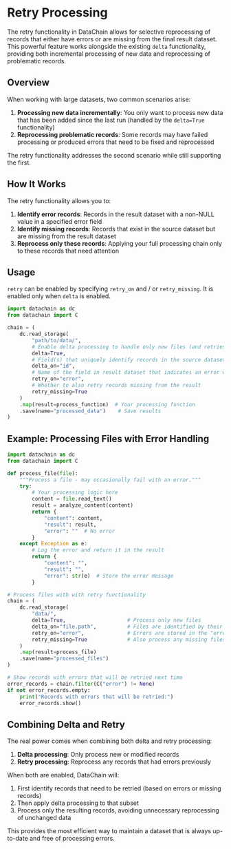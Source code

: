 # Retry Processing

The retry functionality in DataChain allows for selective reprocessing of records that either have errors or are missing from the final result dataset. This powerful feature works alongside the existing `delta` functionality, providing both incremental processing of new data and reprocessing of problematic records.

## Overview

When working with large datasets, two common scenarios arise:

1. **Processing new data incrementally**: You only want to process new data that has been added since the last run (handled by the `delta=True` functionality)
2. **Reprocessing problematic records**: Some records may have failed processing or produced errors that need to be fixed and reprocessed

The retry functionality addresses the second scenario while still supporting the first.

## How It Works

The retry functionality allows you to:

1. **Identify error records**: Records in the result dataset with a non-NULL value in a specified error field
2. **Identify missing records**: Records that exist in the source dataset but are missing from the result dataset
3. **Reprocess only these records**: Applying your full processing chain only to these records that need attention

## Usage

`retry` can be enabled by specifying `retry_on` and / or `retry_missing`. It is enabled only when `delta` is enabled.

```python
import datachain as dc
from datachain import C

chain = (
    dc.read_storage(
        "path/to/data/",
        # Enable delta processing to handle only new files (and retries in this case)
        delta=True,
        # Field(s) that uniquely identify records in the source dataset
        delta_on="id",
        # Name of the field in result dataset that indicates an error when not None
        retry_on="error",
        # Whether to also retry records missing from the result
        retry_missing=True
    )
    .map(result=process_function)  # Your processing function
    .save(name="processed_data")    # Save results
)
```

## Example: Processing Files with Error Handling

```python
import datachain as dc
from datachain import C

def process_file(file):
    """Process a file - may occasionally fail with an error."""
    try:
        # Your processing logic here
        content = file.read_text()
        result = analyze_content(content)
        return {
            "content": content,
            "result": result,
            "error": ""  # No error
        }
    except Exception as e:
        # Log the error and return it in the result
        return {
            "content": "",
            "result": "",
            "error": str(e)  # Store the error message
        }

# Process files with with retry functionality
chain = (
    dc.read_storage(
        "data/",
        delta=True,                    # Process only new files
        delta_on="file.path",          # Files are identified by their paths
        retry_on="error",              # Errors are stored in the "error" field
        retry_missing=True             # Also process any missing files
    )
    .map(result=process_file)
    .save(name="processed_files")
)

# Show records with errors that will be retried next time
error_records = chain.filter(C("error") != None)
if not error_records.empty:
    print("Records with errors that will be retried:")
    error_records.show()
```

## Combining Delta and Retry

The real power comes when combining both delta and retry processing:

1. **Delta processing**: Only process new or modified records
2. **Retry processing**: Reprocess any records that had errors previously

When both are enabled, DataChain will:

1. First identify records that need to be retried (based on errors or missing records)
2. Then apply delta processing to that subset
3. Process only the resulting records, avoiding unnecessary reprocessing of unchanged data

This provides the most efficient way to maintain a dataset that is always up-to-date and free of processing errors.
